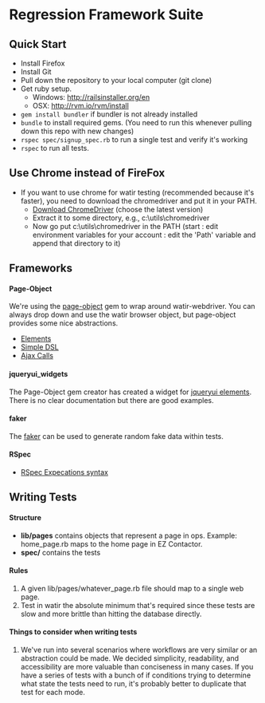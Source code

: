 # Regression Framework Suite

## Quick Start
* Install Firefox
* Install Git
* Pull down the repository to your local computer (git clone)
* Get ruby setup.  
	* Windows: http://railsinstaller.org/en
	* OSX: http://rvm.io/rvm/install
* `gem install bundler` if bundler is not already installed
* `bundle` to install required gems.  (You need to run this whenever pulling down this repo with new changes)
* `rspec spec/signup_spec.rb` to run a single test and verify it's working
* `rspec` to run all tests.

## Use Chrome instead of FireFox
* If you want to use chrome for watir testing (recommended because it's faster), you need to download the chromedriver and put it in your PATH.
	* [Download ChromeDriver](http://chromedriver.storage.googleapis.com/index.html) (choose the latest version)
	* Extract it to some directory, e.g., c:\utils\chromedriver
	* Now go put c:\utils\chromedriver in the PATH (start : edit environment variables for your account : edit the 'Path' variable and append that directory to it)

## Frameworks

#### Page-Object

We're using the [page-object](https://github.com/cheezy/page-object) gem to wrap around watir-webdriver.  You can always drop down and use the watir browser object, but page-object provides some nice abstractions.

* [Elements](https://github.com/cheezy/page-object/wiki/Elements)
* [Simple DSL](https://github.com/cheezy/page-object/wiki/Simple-DSL)
* [Ajax Calls](https://github.com/cheezy/page-object/wiki/Ajax-Calls)

#### jqueryui_widgets

The Page-Object gem creator has created a widget for [jqueryui elements](https://github.com/cheezy/jqueryui_widgets/tree/master/lib/jqueryui_widgets). There is no clear documentation but there are good examples.

#### faker
The [faker](https://github.com/stympy/faker) can be used to generate random fake data within tests.

#### RSpec

* [RSpec Expecations syntax](https://www.relishapp.com/rspec/rspec-expectations/docs/built-in-matchers)

## Writing Tests

#### Structure
* **lib/pages** contains objects that represent a page in ops.  Example: home_page.rb maps to the home page in EZ Contactor.
* **spec/** contains the tests

#### Rules
1. A given lib/pages/whatever_page.rb file should map to a single web page.
1. Test in watir the absolute minimum that's required since these tests are slow and more brittle than hitting the database directly.
 
#### Things to consider when writing tests
1. We've run into several scenarios where workflows are very similar or an abstraction could be made. We decided simplicity, readability, and accessibility are more valuable than conciseness in many cases. If you have a series of tests with a bunch of if conditions trying to determine what state the tests need to run, it's probably better to duplicate that test for each mode. 


